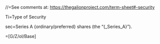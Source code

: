 
//=See comments at: <a href="https://thegalionproject.com/term-sheet#part-security">https://thegalionproject.com/term-sheet#-security</a>


Ti=Type of Security

sec=Series A {ordinary/preferred} shares (the “{_Series_A}”).

=[G/Z/ol/Base]
